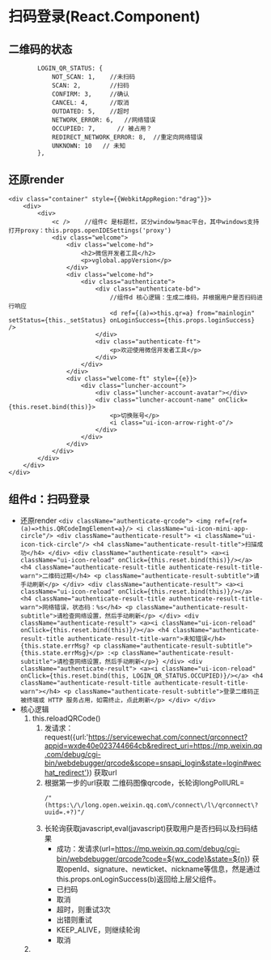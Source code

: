 # 扫码登录(React.Component)
## 二维码的状态
```
        LOGIN_QR_STATUS: {
            NOT_SCAN: 1,    //未扫码
            SCAN: 2,        //扫码
            CONFIRM: 3,     //确认
            CANCEL: 4,      //取消
            OUTDATED: 5,    //超时
            NETWORK_ERROR: 6,   //网络错误
            OCCUPIED: 7,      // 被占用？
            REDIRECT_NETWORK_ERROR: 8,  //重定向网络错误
            UNKNOWN: 10   // 未知
        },
```
## 还原render
```
<div class="container" style={{WebkitAppRegion:"drag"}}>
    <div>
        <div>
            <c />    //组件c 是标题栏，区分window与mac平台，其中windows支持打开proxy：this.props.openIDESettings('proxy')
            <div class="welcome">
                <div class="welcome-hd">
                    <h2>微信开发者工具</h2>
                    <p>vglobal.appVersion</p>
                </div>
                <div class="welcome-hd">
                    <div class="authenticate">
                        <div class="authenticate-bd"> 
                            //组件d 核心逻辑：生成二维码，并根据用户是否扫码进行响应
                            <d ref={(a)=>this.qr=a} from="mainlogin" setStatus={this._setStatus} onLoginSuccess={this.props.loginSuccess} />
                        </div>
                        <div class="authenticate-ft">
                            <p>欢迎使用微信开发者工具</p>
                        </div>
                    </div>
                </div>
                <div class="welcome-ft" style={{e}}>
                    <div class="luncher-account">
                        <div class="luncher-account-avatar"></div>
                        <div class="luncher-account-name" onClick={this.reset.bind(this)}>
                            <p>切换账号</p>
                            <i class="ui-icon-arrow-right-o"/>
                        </div>    
                    </div>
                </div>
            </div>
        </div>
    </div>
</div>
```
## 组件d：扫码登录
- 还原render
        ```
        <div className="authenticate-qrcode">
            <img ref={ref=(a)=>this.QRCodeImgElement=a}/>
            <i className="ui-icon-mini-app-circle"/>
            <div className="authenticate-result">
                <i className="ui-icon-tick-circle"/>
                <h4 className="authenticate-result-title">扫描成功</h4>
            </div>
            <div className="authenticate-result">
                <a><i className="ui-icon-reload" onClick={this.reset.bind(this)}/></a>
                <h4 className="authenticate-result-title authenticate-result-title-warn">二维码过期</h4>
                <p className="authenticate-result-subtitle">请手动刷新</p>
            </div>
            <div className="authenticate-result">
                <a><i className="ui-icon-reload" onClick={this.reset.bind(this)}/></a>
                <h4 className="authenticate-result-title authenticate-result-title-warn">网络错误，状态码：%s</h4>
                <p className="authenticate-result-subtitle">请检查网络设置，然后手动刷新</p>
            </div>
            <div className="authenticate-result">
                <a><i className="ui-icon-reload" onClick={this.reset.bind(this)}/></a>
                <h4 className="authenticate-result-title authenticate-result-title-warn">未知错误</h4>
                {this.state.errMsg?
                    <p className="authenticate-result-subtitle">{this.state.errMsg}</p>
                    :<p className="authenticate-result-subtitle">请检查网络设置，然后手动刷新</p>}
            </div>
            <div className="authenticate-result">
                <a><i className="ui-icon-reload" onClick={this.reset.bind(this, LOGIN_QR_STATUS.OCCUPIED)}/></a>
                <h4 className="authenticate-result-title authenticate-result-title-warn"></h4>
                <p className="authenticate-result-subtitle">登录二维码正被终端或 HTTP 服务占用，如需终止，点此刷新</p>
            </div>
        </div>
        ```
- 核心逻辑
  1. this.reloadQRCode()
     1. 发请求：request({url:'https://servicewechat.com/connect/qrconnect?appid=wxde40e023744664cb&redirect_uri=https://mp.weixin.qq.com/debug/cgi-bin/webdebugger/qrcode&scope=snsapi_login&state=login#wechat_redirect'}) 获取url
     2. 根据第一步的url获取 二维码图像qrcode，长轮询longPollURL=
        ```
        /"(https:\/\/long.open.weixin.qq.com\/connect\/l\/qrconnect\?uuid=.+?)"/
        ```
     3. 长轮询获取javascript,eval(javascript)获取用户是否扫码以及扫码结果
        - 成功：发请求(url=https://mp.weixin.qq.com/debug/cgi-bin/webdebugger/qrcode?code=${wx_code}&state=${n}) 获取openId、signature、newticket、nickname等信息，然是通过this.props.onLoginSuccess(b)返回给上层父组件。
        - 已扫码
        - 取消
        - 超时，则重试3次
        - 出错则重试
        - KEEP_ALIVE，则继续轮询
        - 取消
  2. 
